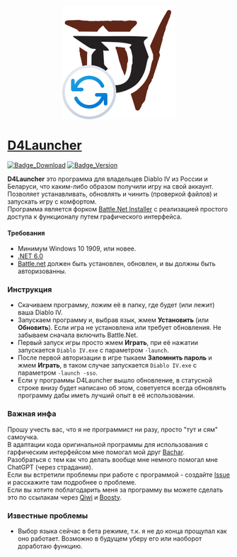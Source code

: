 <p align="center"><img src="logo.png" alt="D4Launcher logo"/></p>

# [D4Launcher](https://github.com/EvilToasterDBU/D4Launcher)

[![Badge_Download]][Download_GitHub] [![Badge_Version]][Version]

<b>D4Launcher</b> это программа для владельцев Diablo IV из России и Беларуси, что каким-либо образом получили игру на свой аккаунт.<br>
Позволяет устанавливать, обновлять и чинить (проверкой файлов) и запускать игру с комфортом.<br>
Программа является форком [Battle.Net Installer](https://github.com/barncastle/Battle.Net-Installer) с реализацией простого доступа к функционалу путем графического интерфейса.

#### Требования
- Минимум Windows 10 1909, или новее.
- [.NET 6.0](https://dotnet.microsoft.com/download/dotnet)
- [Battle.net](https://www.blizzard.com/en-us/apps/battle.net/desktop) должен быть установлен, обновлен, и вы должны быть авторизованны.

### Инструкция
- Скачиваем программу, ложим её в папку, где будет (или лежит) ваша Diablo IV.
- Запускаем программу и, выбрав язык, жмем <b>Установить</b> (или <b>Обновить</b>). Если игра не установлена или требует обновления. Не забываем сначала включить Battle.Net.
- Первый запуск игры просто жмем <b>Играть</b>, при её нажатии запускается `Diablo IV.exe` с параметром `-launch`.
- После первой авторизации в игре тыкаем <b>Запомнить пароль</b> и жмем <b>Играть</b>, в таком случае запускается `Diablo IV.exe` с параметром `-launch -sso`.
- Если у программы D4Launcher вышло обновление, в статусной строке внизу будет написано об этом, советуется всегда обновлять программу дабы иметь лучший опыт в её использовании.

### Важная инфа
Прошу учесть вас, что я не программист ни разу, просто "тут и сям" самоучка.<br>
В адаптации кода оригинальной программы для использования с гарфическим интерфейсом мне помогал мой друг [Bachar](https://github.com/Bachar-official).<br>
Разобраться с тем как что делать вообще мне немного помогал мне ChatGPT (через страдания).<br>
Если вы встретили проблемы при работе с программой - создайте [Issue](https://github.com/EvilToasterDBU/D4Launcher/issues/new/choose) и расскажите там подробнее о проблеме.<br>
Если вы хотите поблагодарить меня за программу вы можете сделать это по ссылакам через [Qiwi](https://donate.qiwi.com/payin/EvilToasterDBU) и [Boosty](https://boosty.to/eviltoaster/donate).

### Известные проблемы
- Выбор языка сейчас в бета режиме, т.к. я не до конца прощупал как оно работает. Возможно в будущем уберу его или наоборот доработаю функцию.
<!----------------------------------------------------------------------------->

[Download_GitHub]: https://github.com/EvilToasterDBU/D4Launcher/releases/latest/download/D4Launcher.zip
[Version]: https://github.com/EvilToasterDBU/D4Launcher/releases/latest

<!---------------------------------{ Badges }---------------------------------->

[Badge_Download]: https://img.shields.io/github/downloads/EvilToasterDBU/D4Launcher/total?color=green&label=Скачать&logo=windows&style=for-the-badge
[Badge_Version]: https://img.shields.io/github/v/release/EvilToasterDBU/D4Launcher?label=последняя%20версия&logo=github&style=for-the-badge
